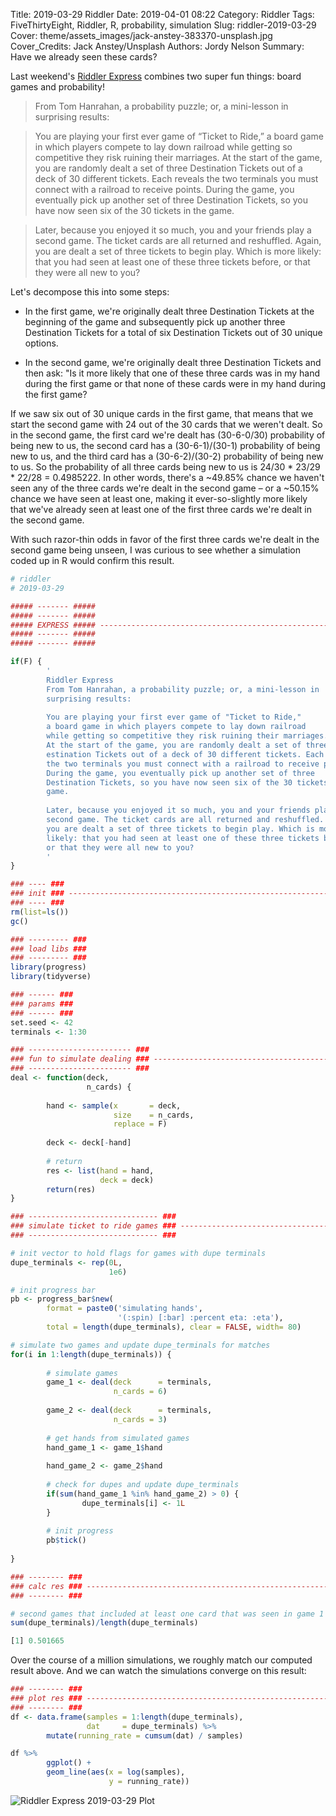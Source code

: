 Title: 2019-03-29 Riddler
Date: 2019-04-01 08:22
Category: Riddler
Tags: FiveThirtyEight, Riddler, R, probability, simulation
Slug: riddler-2019-03-29
Cover: theme/assets_images/jack-anstey-383370-unsplash.jpg
Cover_Credits: Jack Anstey/Unsplash
Authors: Jordy Nelson
Summary: Have we already seen these cards?

Last weekend's [Riddler Express](https://fivethirtyeight.com/features/can-you-win-a-spelling-bee-if-you-know-99-percent-of-the-words/) combines two super fun things: board games and probability!

> From Tom Hanrahan, a probability puzzle; or, a mini-lesson in surprising results:

> You are playing your first ever game of “Ticket to Ride,” a board game in which players compete to lay down railroad while getting so competitive they risk ruining their marriages. At the start of the game, you are randomly dealt a set of three Destination Tickets out of a deck of 30 different tickets. Each reveals the two terminals you must connect with a railroad to receive points. During the game, you eventually pick up another set of three Destination Tickets, so you have now seen six of the 30 tickets in the game.

> Later, because you enjoyed it so much, you and your friends play a second game. The ticket cards are all returned and reshuffled. Again, you are dealt a set of three tickets to begin play. Which is more likely: that you had seen at least one of these three tickets before, or that they were all new to you?

Let's decompose this into some steps:

* In the first game, we're originally dealt three Destination Tickets at the beginning of the game and subsequently pick up another three Destination Tickets for a total of six Destination Tickets out of 30 unique options.  

* In the second game, we're originally dealt three Destination Tickets and then ask: "Is it more likely that one of these three cards was in my hand during the first game or that none of these cards were in my hand during the first game?  

If we saw six out of 30 unique cards in the first game, that means that we start the second game with 24 out of the 30 cards that we weren't dealt. So in the second game, the first card we're dealt has (30-6-0/30) probability of being new to us, the second card has a (30-6-1)/(30-1) probability of being new to us, and the third card has a (30-6-2)/(30-2) probability of being new to us. So the probability of all three cards being new to us is 24/30 * 23/29 * 22/28 = 0.4985222. In other words, there's a ~49.85% chance we haven't seen any of the three cards we're dealt in the second game &ndash; or a ~50.15% chance we have seen at least one, making it ever-so-slightly more likely that we've already seen at least one of the first three cards we're dealt in the second game.

With such razor-thin odds in favor of the first three cards we're dealt in the second game being unseen, I was curious to see whether a simulation coded up in R would confirm this result.

```R
# riddler
# 2019-03-29

##### ------- #####
##### ------- #####
##### EXPRESS ##### -----------------------------------------------------------
##### ------- #####
##### ------- #####

if(F) {
        '
        Riddler Express
        From Tom Hanrahan, a probability puzzle; or, a mini-lesson in 
        surprising results:
        
        You are playing your first ever game of "Ticket to Ride," 
        a board game in which players compete to lay down railroad
        while getting so competitive they risk ruining their marriages.
        At the start of the game, you are randomly dealt a set of three D
        estination Tickets out of a deck of 30 different tickets. Each reveals
        the two terminals you must connect with a railroad to receive points. 
        During the game, you eventually pick up another set of three 
        Destination Tickets, so you have now seen six of the 30 tickets in the 
        game.
        
        Later, because you enjoyed it so much, you and your friends play a 
        second game. The ticket cards are all returned and reshuffled. Again,
        you are dealt a set of three tickets to begin play. Which is more 
        likely: that you had seen at least one of these three tickets before, 
        or that they were all new to you?
        '
}

### ---- ###
### init ### ------------------------------------------------------------------
### ---- ###
rm(list=ls())
gc()

### --------- ###
### load libs ###
### --------- ###
library(progress)
library(tidyverse)

### ------ ###
### params ###
### ------ ###
set.seed <- 42
terminals <- 1:30

### ----------------------- ###
### fun to simulate dealing ### -----------------------------------------------
### ----------------------- ###
deal <- function(deck,
                 n_cards) {
        
        hand <- sample(x       = deck,
                       size    = n_cards,
                       replace = F)
        
        deck <- deck[-hand]
        
        # return
        res <- list(hand = hand,
                    deck = deck)
        return(res)
}

### ----------------------------- ###
### simulate ticket to ride games ### -----------------------------------------
### ----------------------------- ###

# init vector to hold flags for games with dupe terminals
dupe_terminals <- rep(0L,
                      1e6)

# init progress bar
pb <- progress_bar$new(
        format = paste0('simulating hands',
                        '(:spin) [:bar] :percent eta: :eta'),
        total = length(dupe_terminals), clear = FALSE, width= 80)

# simulate two games and update dupe_terminals for matches
for(i in 1:length(dupe_terminals)) {
        
        # simulate games
        game_1 <- deal(deck      = terminals, 
                       n_cards = 6)
        
        game_2 <- deal(deck      = terminals, 
                       n_cards = 3)
        
        # get hands from simulated games
        hand_game_1 <- game_1$hand
        
        hand_game_2 <- game_2$hand
        
        # check for dupes and update dupe_terminals
        if(sum(hand_game_1 %in% hand_game_2) > 0) {
                dupe_terminals[i] <- 1L
        }
        
        # init progress
        pb$tick()
        
}

### -------- ###
### calc res ### --------------------------------------------------------------
### -------- ###

# second games that included at least one card that was seen in game 1
sum(dupe_terminals)/length(dupe_terminals)
```

```R
[1] 0.501665
```

Over the course of a million simulations, we roughly match our computed result above. And we can watch the simulations converge on this result:

```R
### -------- ###
### plot res ### --------------------------------------------------------------
### -------- ###
df <- data.frame(samples = 1:length(dupe_terminals),
                 dat     = dupe_terminals) %>%
        mutate(running_rate = cumsum(dat) / samples)

df %>%
        ggplot() +
        geom_line(aes(x = log(samples),
                      y = running_rate))

```

![Riddler Express 2019-03-29 Plot](../../theme/assets_images/riddler_express_2019-03-29.png "Riddler Express 2019-03-29 Plot")
